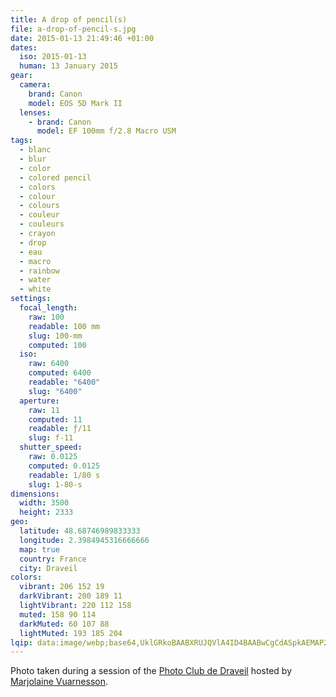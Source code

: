 ```yaml
---
title: A drop of pencil(s)
file: a-drop-of-pencil-s.jpg
date: 2015-01-13 21:49:46 +01:00
dates:
  iso: 2015-01-13
  human: 13 January 2015
gear:
  camera:
    brand: Canon
    model: EOS 5D Mark II
  lenses:
    - brand: Canon
      model: EF 100mm f/2.8 Macro USM
tags:
  - blanc
  - blur
  - color
  - colored pencil
  - colors
  - colour
  - colours
  - couleur
  - couleurs
  - crayon
  - drop
  - eau
  - macro
  - rainbow
  - water
  - white
settings:
  focal_length:
    raw: 100
    readable: 100 mm
    slug: 100-mm
    computed: 100
  iso:
    raw: 6400
    computed: 6400
    readable: "6400"
    slug: "6400"
  aperture:
    raw: 11
    computed: 11
    readable: ƒ/11
    slug: f-11
  shutter_speed:
    raw: 0.0125
    computed: 0.0125
    readable: 1/80 s
    slug: 1-80-s
dimensions:
  width: 3500
  height: 2333
geo:
  latitude: 48.68746989833333
  longitude: 2.3984945316666666
  map: true
  country: France
  city: Draveil
colors:
  vibrant: 206 152 19
  darkVibrant: 200 189 11
  lightVibrant: 220 112 158
  muted: 158 90 114
  darkMuted: 60 107 88
  lightMuted: 193 185 204
lqip: data:image/webp;base64,UklGRkoBAABXRUJQVlA4ID4BAABwCgCdASpkAEMAP22ixFi7P7+0r5eM4/AtiWIG+BoZqrFG3Z1Vpfo28W4qMfHNju964WaRNsATSf1ioXoFi8hGkqIQSSIOdf9gjl1p8xff33xrSgF0Vq8qefxmAAD+v7oFnkB4EF814SF0Uu5U526sOzqesazv2brwH9PWnzj3XfgkQsTzHB1GHRQ1wgpts3lbPRCecEX2rbvgOl8GMiiL6Yayc8bX4p2oU/P7xVT07i3mgHssixFavXgU0RqzlrnFQnvstC/2FU9KThf0TQlicgw2UTGW9CKWwFy6AJmvj6TivCRqXyoonC8i+2vZqZNZzeqyLQoTyzejRNCP3FAr35HFJxKBUM/LA3sd2R1P2D7yjU9/qvhsORqNyIoJbxhwYDFR1ljz7VFnGb0sxgxGdrzhAH/H3nzsR1gAAAA=
---
```


Photo taken during a session of the <a href="https://photo-club-draveil.fr/">Photo Club de Draveil</a> hosted by <a href="https://www.facebook.com/MVuarnesson">Marjolaine Vuarnesson</a>.
